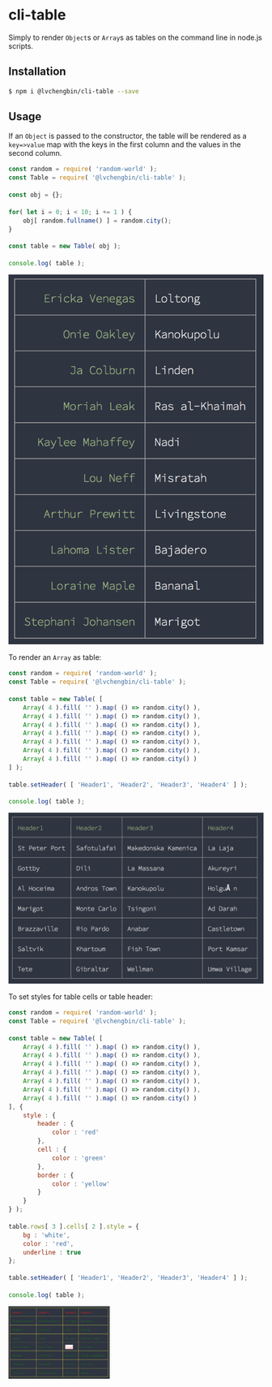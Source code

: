 # cli-table

Simply to render `Object`s or `Array`s as tables on the command line in node.js scripts.

## Installation

```bash
$ npm i @lvchengbin/cli-table --save
```

## Usage

If an `Object` is passed to the constructor, the table will be rendered as a `key=>value` map with the keys in the first column and the values in the second column.

```js
const random = require( 'random-world' );
const Table = require( '@lvchengbin/cli-table' );

const obj = {};

for( let i = 0; i < 10; i += 1 ) {
    obj[ random.fullname() ] = random.city();
}

const table = new Table( obj ); 

console.log( table );
```
![Screenshot](https://raw.githubusercontent.com/LvChengbin/cli-table/master/screenshots/map.jpg)

To render an `Array` as table:

```js
const random = require( 'random-world' );
const Table = require( '@lvchengbin/cli-table' );

const table = new Table( [
    Array( 4 ).fill( '' ).map( () => random.city() ),
    Array( 4 ).fill( '' ).map( () => random.city() ),
    Array( 4 ).fill( '' ).map( () => random.city() ),
    Array( 4 ).fill( '' ).map( () => random.city() ),
    Array( 4 ).fill( '' ).map( () => random.city() ),
    Array( 4 ).fill( '' ).map( () => random.city() ),
    Array( 4 ).fill( '' ).map( () => random.city() )
] );

table.setHeader( [ 'Header1', 'Header2', 'Header3', 'Header4' ] );

console.log( table );
```

![Screenshot](https://raw.githubusercontent.com/LvChengbin/cli-table/master/screenshots/table.jpg)

To set styles for table cells or table header:

```js
const random = require( 'random-world' );
const Table = require( '@lvchengbin/cli-table' );

const table = new Table( [
    Array( 4 ).fill( '' ).map( () => random.city() ),
    Array( 4 ).fill( '' ).map( () => random.city() ),
    Array( 4 ).fill( '' ).map( () => random.city() ),
    Array( 4 ).fill( '' ).map( () => random.city() ),
    Array( 4 ).fill( '' ).map( () => random.city() ),
    Array( 4 ).fill( '' ).map( () => random.city() ),
    Array( 4 ).fill( '' ).map( () => random.city() )
], {
    style : {
        header : {
            color : 'red'
        },
        cell : {
            color : 'green'
        },
        border : {
            color : 'yellow'
        }
    }
} );

table.rows[ 3 ].cells[ 2 ].style = {
    bg : 'white',
    color : 'red',
    underline : true
};

table.setHeader( [ 'Header1', 'Header2', 'Header3', 'Header4' ] );

console.log( table );
```

<img src="https://raw.githubusercontent.com/LvChengbin/cli-table/master/screenshots/style.png" width="200" />
